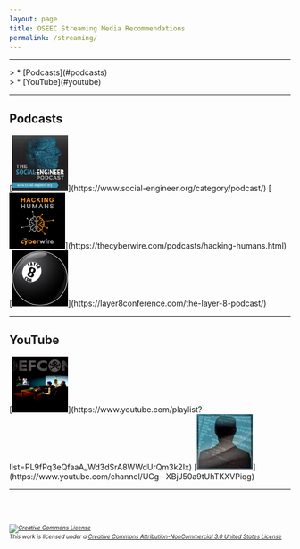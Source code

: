 ```yaml
---
layout: page
title: OSEEC Streaming Media Recommendations
permalink: /streaming/
---
```

<hr>
> * [Podcasts](#podcasts)<br>
> * [YouTube](#youtube)<br>
<hr>
<a name="podcasts"></a>
<h2> Podcasts </h2> 
[<img src="/images/thumbs/2.PNG" width="100" height="100">](https://www.social-engineer.org/category/podcast/)
[<img src="/images/thumbs/6.png" width="100" height="100">](https://thecyberwire.com/podcasts/hacking-humans.html)
[<img src="/images/thumbs/7.png" width="100" height="100">](https://layer8conference.com/the-layer-8-podcast/)

<br>
<hr>
<a name="youtube"></a> 
<h2> YouTube </h2>
[<img src="/images/thumbs/4.jpg" width="100" height="100">](https://www.youtube.com/playlist?list=PL9fPq3eQfaaA_Wd3dSrA8WWdUrQm3k2Ix)
[<img src="/images/thumbs/17.jpg" width="100" height="100">](https://www.youtube.com/channel/UCg--XBjJ50a9tUhTKXVPiqg)
<hr>
<br>
<br>
<h6 style="font-size:10px;"><a rel="license" href="http://creativecommons.org/licenses/by-nc/3.0/us/"><img alt="Creative Commons License" style="border-width:0" src="https://i.creativecommons.org/l/by-nc/3.0/us/88x31.png" /></a><br />This work is licensed under a <a rel="license" href="http://creativecommons.org/licenses/by-nc/3.0/us/">Creative Commons Attribution-NonCommercial 3.0 United States License</a></h6>
